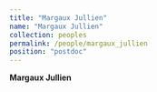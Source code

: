 ```yaml
---
title: "Margaux Jullien"
name: "Margaux Jullien"
collection: peoples
permalink: /people/margaux_jullien
position: "postdoc"
---
```


**Margaux Jullien**

